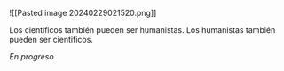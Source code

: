 
![[Pasted image 20240229021520.png]]

Los cientificos también pueden ser humanistas. Los humanistas también pueden ser cientificos.

*En progreso*


